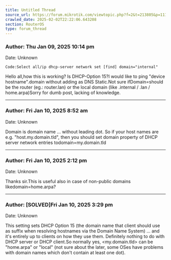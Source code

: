 ```yaml
---
title: Untitled Thread
source_url: https://forum.mikrotik.com/viewtopic.php?f=2&t=213805&p=1118583&amp;sid=95d2ad7b015c638d004fc75a15c077b1#p1118583
crawled_date: 2025-02-02T22:22:06.643208
section: RouterOS
type: forum_thread
---
```


### Author: Thu Jan 09, 2025 10:14 pm
Date: Unknown

```
Code:Select all/ip dhcp-server network set [find] domain="internal"
```

Hello all,how this is working? Is DHCP-Option 15?I would like to ping "device hostname".domain without adding as DNS Static.Not sure ifDomain=should be the router (eg.: router.lan) or the local domain (like .internal / .lan / home.arpa)Sorry for dumb post, lacking of knowledge.


---
### Author: Fri Jan 10, 2025 8:52 am
Date: Unknown

Domain is domain name ... without leading dot. So if your host names are e.g. "host.my.domain.tld", then you should set domain property of DHCP server network entries todomain=my.domain.tld


---
### Author: Fri Jan 10, 2025 2:12 pm
Date: Unknown

Thanks sir.This is useful also in case of non-public domains likedomain=home.arpa?


---
### Author: [SOLVED]Fri Jan 10, 2025 3:29 pm
Date: Unknown

This setting sets DHCP Option 15 (the domain name that client should use as suffix when resolving hostnames via the Domain Name System) ... and it's entirely up to clients on how they use them. Definitely nothing to do with DHCP server or DHCP client.So normally yes, <my.domain.tld> can be "home.arpa" or "local" (not sure about the later, some OSes have problems with domain names which don't contain at least one dot).

